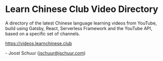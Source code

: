 # Learn Chinese Club Video Directory

A directory of the latest Chinese language learning videos from YouTube, build using Gatsby, React, Serverless Framework and the YouTube API, based on a specific set of channels.

https://videos.learnchinese.club

\- Joost Schuur (<jschuur@jschuur.com>)